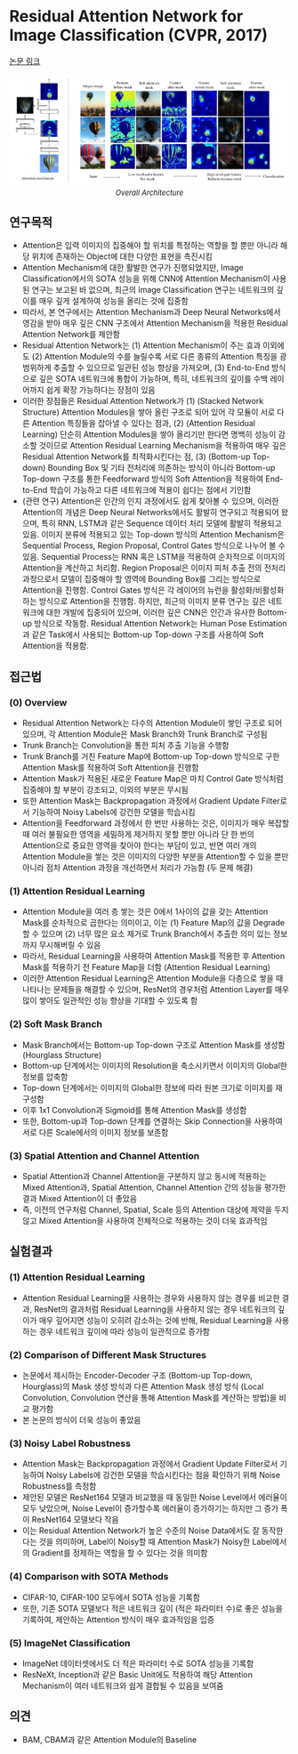 # Residual Attention Network for Image Classification (CVPR, 2017)

[논문 링크](https://openaccess.thecvf.com/content_cvpr_2017/html/Wang_Residual_Attention_Network_CVPR_2017_paper.html)

<p align="center">
    <img width="600" alt='fig1' src="../img/wang2017residual.png?raw=true"></br>
    <em><font size=2>Overall Architecture</font></em>
</p>

## 연구목적
- Attention은 입력 이미지의 집중해야 할 위치를 특정하는 역할을 할 뿐만 아니라 해당 위치에 존재하는 Object에 대한 다양한 표현을 촉진시킴 
- Attention Mechanism에 대한 활발한 연구가 진행되었지만, Image Classification에서의 SOTA 성능을 위해 CNN에 Attention Mechanism이 사용된 연구는 보고된 바 없으며, 최근의 Image Classification 연구는 네트워크의 깊이를 매우 깊게 설계하여 성능을 올리는 것에 집중함 
- 따라서, 본 연구에서는 Attention Mechanism과 Deep Neural Networks에서 영감을 받아 매우 깊은 CNN 구조에서 Attention Mechanism을 적용한 Residual Attention Network를 제안함 
- Residual Attention Network는 (1) Attention Mechanism이 주는 효과 이외에도 (2) Attention Module의 수를 늘릴수록 서로 다른 종류의 Attention 특징을 광범위하게 추출할 수 있으므로 일관된 성능 향상을 가져오며, (3) End-to-End 방식으로 깊은 SOTA 네트워크에 통합이 가능하며, 특히, 네트워크의 깊이를 수백 레이어까지 쉽게 확장 가능하다는 장점이 있음 
- 이러한 장점들은 Residual Attention Network가 (1) (Stacked Network Structure) Attention Modules을 쌓아 올린 구조로 되어 있어 각 모듈이 서로 다른 Attention 특징들을 잡아낼 수 있다는 점과, (2) (Attention Residual Learning) 단순히 Attention Modules을 쌓아 올리기만 한다면 명백히 성능이 감소할 것이므로 Attention Residual Learning Mechanism을 적용하여 매우 깊은 Residual Attention Network를 최적화시킨다는 점, (3) (Bottom-up Top-down) Bounding Box 및 기타 전처리에 의존하는 방식이 아니라 Bottom-up Top-down 구조를 통한 Feedforward 방식의 Soft Attention을 적용하여 End-to-End 학습이 가능하고 다른 네트워크에 적용이 쉽다는 점에서 기인함 
- (관련 연구) Attention은 인간의 인지 과정에서도 쉽게 찾아볼 수 있으며, 이러한 Attention의 개념은 Deep Neural Networks에서도 활발히 연구되고 적용되어 왔으며, 특히 RNN, LSTM과 같은 Sequence 데이터 처리 모델에 활발히 적용되고 있음. 이미지 분류에 적용되고 있는 Top-down 방식의 Attention Mechanism은 Sequential Process, Region Proposal, Control Gates 방식으로 나누어 볼 수 있음. Sequential Process는 RNN 혹은 LSTM을 적용하여 순차적으로 이미지의 Attention을 계산하고 처리함. Region Proposal은 이미지 피처 추출 전의 전처리 과정으로서 모델이 집중해야 할 영역에 Bounding Box를 그리는 방식으로 Attention을 진행함. Control Gates 방식은 각 레이어의 뉴런을 활성화/비활성화하는 방식으로 Attention을 진행함. 하지만, 최근의 이미지 분류 연구는 깊은 네트워크에 대한 개발에 집중되어 있으며, 이러한 깊은 CNN은 인간과 유사한 Bottom-up 방식으로 작동함. Residual Attention Network는 Human Pose Estimation과 같은 Task에서 사용되는 Bottom-up Top-down 구조를 사용하여 Soft Attention을 적용함. 

## 접근법
### (0) Overview 
- Residual Attention Network는 다수의 Attention Module이 쌓인 구조로 되어 있으며, 각 Attention Module은 Mask Branch와 Trunk Branch로 구성됨 
- Trunk Branch는 Convolution을 통한 피처 추출 기능을 수행함 
- Trunk Branch를 거친 Feature Map에 Bottom-up Top-down 방식으로 구한 Attention Mask를 적용하여 Soft Attention을 진행함 
- Attention Mask가 적용된 새로운 Feature Map은 마치 Control Gate 방식처럼 집중해야 할 부분이 강조되고, 이외의 부분은 무시됨 
- 또한 Attention Mask는 Backpropagation 과정에서 Gradient Update Filter로서 기능하여 Noisy Labels에 강건한 모델을 학습시킴 
- Attention을 Feedforward 과정에서 한 번만 사용하는 것은, 이미지가 매우 복잡할 때 여러 불필요한 영역을 세밀하게 제거하지 못할 뿐만 아니라 단 한 번의 Attention으로 중요한 영역을 찾아야 한다는 부담이 있고, 반면 여러 개의 Attention Module을 쌓는 것은 이미지의 다양한 부분을 Attention할 수 있을 뿐만 아니라 점차 Attention 과정을 개선하면서 처리가 가능함 (두 문제 해결) 
### (1) Attention Residual Learning 
- Attention Module을 여러 층 쌓는 것은 0에서 1사이의 값을 갖는 Attention Mask를 순차적으로 곱한다는 의미이고, 이는 (1) Feature Map의 값을 Degrade할 수 있으며 (2) 너무 많은 요소 제거로 Trunk Branch에서 추출한 의미 있는 정보까지 무시해버릴 수 있음 
- 따라서, Residual Learning을 사용하여 Attention Mask를 적용한 후 Attention Mask를 적용하기 전 Feature Map을 더함 (Attention Residual Learning) 
- 이러한 Attention Residual Learning은 Attention Module을 다층으로 쌓을 때 나타나는 문제들을 해결할 수 있으며, ResNet의 경우처럼 Attention Layer를 매우 많이 쌓아도 일관적인 성능 향상을 기대할 수 있도록 함 
### (2) Soft Mask Branch 
- Mask Branch에서는 Bottom-up Top-down 구조로 Attention Mask를 생성함 (Hourglass Structure) 
- Bottom-up 단계에서는 이미지의 Resolution을 축소시키면서 이미지의 Global한 정보를 압축함 
- Top-down 단계에서는 이미지의 Global한 정보에 따라 원본 크기로 이미지를 재구성함 
- 이후 1x1 Convolution과 Sigmoid를 통해 Attention Mask를 생성함 
- 또한, Bottom-up과 Top-down 단계를 연결하는 Skip Connection을 사용하여 서로 다른 Scale에서의 이미지 정보를 보존함 
### (3) Spatial Attention and Channel Attention 
- Spatial Attention과 Channel Attention을 구분하지 않고 동시에 적용하는 Mixed Attention과, Spatial Attention, Channel Attention 간의 성능을 평가한 결과 Mixed Attention이 더 좋았음 
- 즉, 이전의 연구처럼 Channel, Spatial, Scale 등의 Attention 대상에 제약을 두지 않고 Mixed Attention을 사용하여 전체적으로 적용하는 것이 더욱 효과적임 

## 실험결과
### (1) Attention Residual Learning 
- Attention Residual Learning을 사용하는 경우와 사용하지 않는 경우를 비교한 결과, ResNet의 결과처럼 Residual Learning을 사용하지 않는 경우 네트워크의 깊이가 매우 깊어지면 성능이 오히려 감소하는 것에 반해, Residual Learning을 사용하는 경우 네트워크 깊이에 따라 성능이 일관적으로 증가함 
### (2) Comparison of Different Mask Structures 
- 논문에서 제시하는 Encoder-Decoder 구조 (Bottom-up Top-down, Hourglass)의 Mask 생성 방식과 다른 Attention Mask 생성 방식 (Local Convolution, Convolution 연산을 통해 Attention Mask를 계산하는 방법)을 비교 평가함
- 본 논문의 방식이 더욱 성능이 좋았음 
### (3) Noisy Label Robustness 
- Attention Mask는 Backpropagation 과정에서 Gradient Update Filter로서 기능하여 Noisy Labels에 강건한 모델을 학습시킨다는 점을 확인하기 위해 Noise Robustness를 측정함 
- 제안된 모델은 ResNet164 모델과 비교했을 때 동일한 Noise Level에서 에러율이 모두 낮았으며, Noise Level이 증가할수록 에러율이 증가하기는 하지만 그 증가 폭이 ResNet164 모델보다 작음 
- 이는 Residual Attention Network가 높은 수준의 Noise Data에서도 잘 동작한다는 것을 의미하며, Label이 Noisy할 때 Attention Mask가 Noisy한 Label에서의 Gradient를 정제하는 역할을 할 수 있다는 것을 의미함 
### (4) Comparison with SOTA Methods 
- CIFAR-10, CIFAR-100 모두에서 SOTA 성능을 기록함 
- 또한, 기존 SOTA 모델보다 적은 네트워크 깊이 (적은 파라미터 수)로 좋은 성능을 기록하여, 제안하는 Attention 방식이 매우 효과적임을 입증 
### (5) ImageNet Classification 
- ImageNet 데이터셋에서도 더 적은 파라미터 수로 SOTA 성능을 기록함 
- ResNeXt, Inception과 같은 Basic Unit에도 적용하여 해당 Attention Mechanism이 여러 네트워크와 쉽게 결합될 수 있음을 보여줌 

## 의견
- BAM, CBAM과 같은 Attention Module의 Baseline 